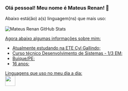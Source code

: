 ### Olá pessoal! Meu nome é Mateus Renan! 👋

Abaixo está(ão) a(s) linguagem(ns) que mais uso:<br> <br>
![Mateus Renan GitHub Stats](https://github-readme-stats.vercel.app/api?username=MateusRenan1&show_icons=true&theme=dark) <br>
  <a href="https://github.com/MateusRenan1/github-readme-stats">

Agora abaixo algumas informações sobre mim: <br>
- Atualmente estudando na ETE Cyl Gallindo;
- Curso técnico Desenvolvimento de Sistemas - 1/3 EM;
- Buíque/PE;
- 16 anos;

Linguagens que uso no meu dia a dia: <br>
 <img src="https://cdn.jsdelivr.net/gh/devicons/devicon/icons/c/c-original.svg" width="33" />
</div>
